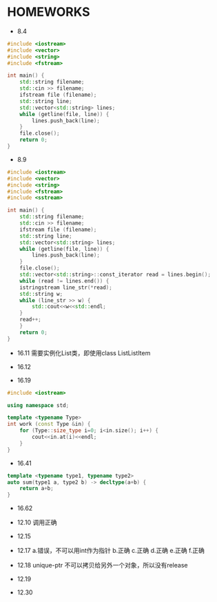 # HOMEWORKS

* 8.4
```C++
#include <iostream>
#include <vector>
#include <string>
#include <fstream>

int main() {
    std::string filename;
    std::cin >> filename;
    ifstream file (filename);
    std::string line;
    std::vector<std::string> lines;
    while (getline(file, line)) {
    	lines.push_back(line);
    }
    file.close();
    return 0;
}
```

* 8.9
```C++
#include <iostream>
#include <vector>
#include <string>
#include <fstream>
#include <sstream>

int main() {
    std::string filename;
    std::cin >> filename;
    ifstream file (filename);
    std::string line;
    std::vector<std::string> lines;
    while (getline(file, line)) {
    	lines.push_back(line);
    }
    file.close();
    std::vector<std::string>::const_iterator read = lines.begin();
    while (read != lines.end()) {
	istringstream line_str(*read);
	std::string w;
	while (line_str >> w) {
	    std::cout<<w<<std::endl;
	}
	read++;
    }
    return 0;
}
```

* 16.11
需要实例化List类，即使用class ListListItem<elemType>

* 16.12

* 16.19
```C++
#include <iostream>

using namespace std;

template <typename Type>
int work (const Type &in) {
    for (Type::size_type i=0; i<in.size(); i++) {
    	cout<<in.at(i)<<endl;
    }
}
```

* 16.41
```C++
template <typename type1, typename type2>
auto sum(type1 a, type2 b) -> decltype(a+b) {
    return a+b;
}
```

* 16.62

* 12.10
调用正确

* 12.15

* 12.17
a.错误，不可以用int作为指针
b.正确
c.正确
d.正确
e.正确
f.正确

* 12.18
unique-ptr 不可以拷贝给另外一个对象，所以没有release

* 12.19

* 12.30
